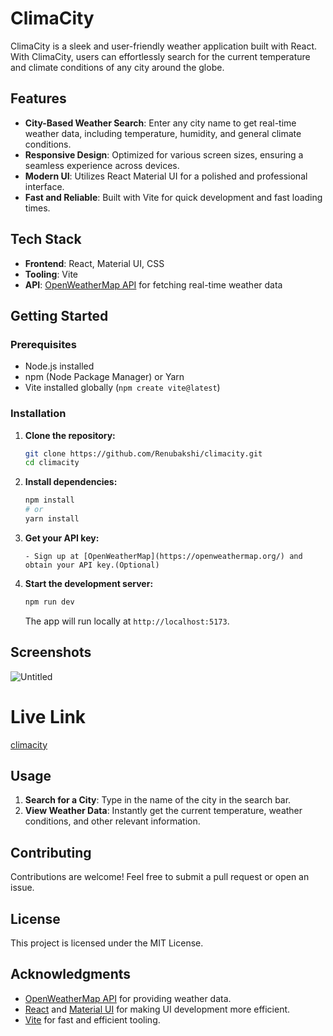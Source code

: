 # ClimaCity

ClimaCity is a sleek and user-friendly weather application built with React. With ClimaCity, users can effortlessly search for the current temperature and climate conditions of any city around the globe.

## Features

- **City-Based Weather Search**: Enter any city name to get real-time weather data, including temperature, humidity, and general climate conditions.
- **Responsive Design**: Optimized for various screen sizes, ensuring a seamless experience across devices.
- **Modern UI**: Utilizes React Material UI for a polished and professional interface.
- **Fast and Reliable**: Built with Vite for quick development and fast loading times.

## Tech Stack

- **Frontend**: React, Material UI, CSS
- **Tooling**: Vite
- **API**: [OpenWeatherMap API](https://openweathermap.org/) for fetching real-time weather data

## Getting Started

### Prerequisites

- Node.js installed
- npm (Node Package Manager) or Yarn
- Vite installed globally (`npm create vite@latest`)

### Installation

1. **Clone the repository:**

    ```bash
    git clone https://github.com/Renubakshi/climacity.git
    cd climacity
    ```

2. **Install dependencies:**

    ```bash
    npm install
    # or
    yarn install
    ```

3. **Get your API key:**
    ```
   - Sign up at [OpenWeatherMap](https://openweathermap.org/) and obtain your API key.(Optional)
    ``` 

4. **Start the development server:**

    ```bash
    npm run dev
    ```

    The app will run locally at `http://localhost:5173`.

## Screenshots

![Untitled](https://github.com/user-attachments/assets/cc6b42b8-be3f-451e-b241-5926088525de)

# Live Link 
[climacity](https://renubakshi.github.io/climacity/)

## Usage

1. **Search for a City**: Type in the name of the city in the search bar.
2. **View Weather Data**: Instantly get the current temperature, weather conditions, and other relevant information.

## Contributing

Contributions are welcome! Feel free to submit a pull request or open an issue.

## License

This project is licensed under the MIT License.

## Acknowledgments

- [OpenWeatherMap API](https://openweathermap.org/) for providing weather data.
- [React](https://reactjs.org/) and [Material UI](https://mui.com/) for making UI development more efficient.
- [Vite](https://vitejs.dev/) for fast and efficient tooling.
